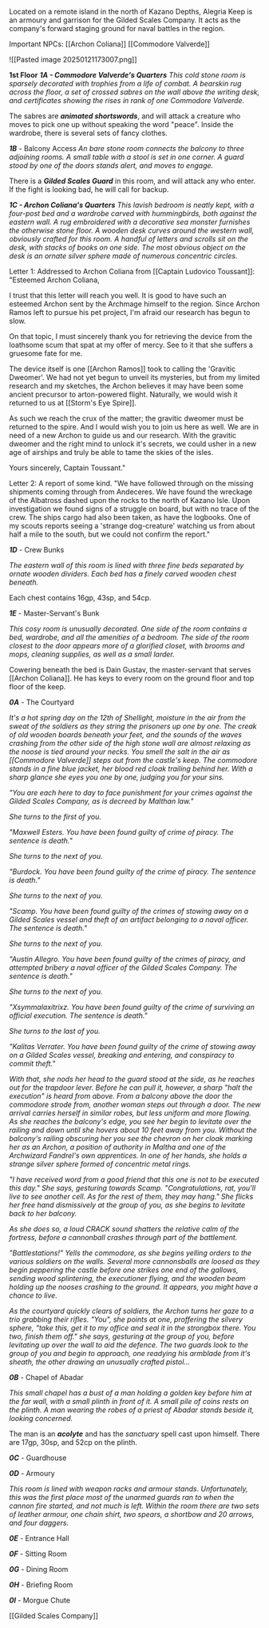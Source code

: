 Located on a remote island in the north of Kazano Depths, Alegria Keep is an armoury and garrison for the Gilded Scales Company. It acts as the company's forward staging ground for naval battles in the region. 


Important NPCs:
[[Archon Coliana]]
[[Commodore Valverde]]

![[Pasted image 20250121173007.png]]

**1st Floor**
***1A - Commodore Valverde's Quarters***
*This cold stone room is sparsely decorated with trophies from a life of combat. A bearskin rug across the floor, a set of crossed sabres on the wall above the writing desk, and certificates showing the rises in rank of one Commodore Valverde.*

The sabres are ***animated shortswords***, and will attack a creature who moves to pick one up without speaking the word "peace". Inside the wardrobe, there is several sets of fancy clothes.

***1B*** - Balcony Access
*An bare stone room connects the balcony to three adjoining rooms. A small table with a stool is set in one corner. A guard stood by one of the doors stands alert, and moves to engage.*

There is a ***Gilded Scales Guard*** in this room, and will attack any who enter. If the fight is looking bad, he will call for backup.


***1C - Archon Coliana's Quarters***
*This lavish bedroom is neatly kept, with a four-post bed and a wardrobe carved with hummingbirds, both against the eastern wall. A rug embroidered with a decorative sea monster furnishes the otherwise stone floor. A wooden desk curves around the western wall, obviously crafted for this room. A handful of letters and scrolls sit on the desk, with stacks of books on one side. The most obvious object on the desk is an ornate silver sphere made of numerous concentric circles.* 

Letter 1:
Addressed to Archon Coliana from [[Captain Ludovico Toussant]]:
"Esteemed Archon Coliana,

I trust that this letter will reach you well. It is good to have such an esteemed Archon sent by the Archmage himself to the region. Since Archon Ramos left to pursue his pet project, I'm afraid our research has begun to slow. 

On that topic, I must sincerely thank you for retrieving the device from the loathsome scum that spat at my offer of mercy. See to it that she suffers a gruesome fate for me. 

The device itself is one [[Archon Ramos]] took to calling the 'Gravitic Dweomer'. We had not yet begun to unveil its mysteries, but from my limited research and my sketches, the Archon believes it may have been some ancient precursor to arton-powered flight. Naturally, we would wish it returned to us at [[Storm's Eye Spire]]. 

As such we reach the crux of the matter; the gravitic dweomer must be returned to the spire. And I would wish you to join us here as well. We are in need of a new Archon to guide us and our research. With the gravitic dweomer and the right mind to unlock it's secrets, we could usher in a new age of airships and truly be able to tame the skies of the isles.

Yours sincerely,
Captain Toussant."

Letter 2:
A report of some kind.
"We have followed through on the missing shipments coming through from Andeceres. We have found the wreckage of the Albatross dashed upon the rocks to the north of Kazano Isle. Upon investigation we found signs of a struggle on board, but with no trace of the crew. The ships cargo had also been taken, as have the logbooks. One of my scouts reports seeing a 'strange dog-creature' watching us from about half a mile to the south, but we could not confirm the report."

***1D*** - Crew Bunks

*The eastern wall of this room is lined with three fine beds separated by ornate wooden dividers. Each bed has a finely carved wooden chest beneath.*

Each chest contains 16gp, 43sp, and 54cp.

***1E*** - Master-Servant's Bunk

*This cosy room is unusually decorated. One side of the room contains a bed, wardrobe, and all the amenities of a bedroom. The side of the room closest to the door appears more of a glorified closet, with brooms and mops, cleaning supplies, as well as a small larder.*

Cowering beneath the bed is Dain Gustav, the master-servant that serves [[Archon Coliana]]. He has keys to every room on the ground floor and top floor of the keep.

***0A*** - The Courtyard

*It's a hot spring day on the 12th of Shellight, moisture in the air from the sweat of the soldiers as they string the prisoners up one by one. The creak of old wooden boards beneath your feet, and the sounds of the waves crashing from the other side of the high stone wall are almost relaxing as the noose is tied around your necks. You smell the salt in the air as [[Commodore Valverde]] steps out from the castle's keep. The commodore stands in a fine blue jacket, her blood red cloak trailing behind her. With a sharp glance she eyes you one by one, judging you for your sins.*

*"You are each here to day to face punishment for your crimes against the Gilded Scales Company, as is decreed by Malthan law."*

*She turns to the first of you.*

*"Maxwell Esters. You have been found guilty of crime of piracy. The sentence is death."*

*She turns to the next of you.*

*"Burdock. You have been found guilty of the crime of piracy. The sentence is death."*

*She turns to the next of you.*

*"Scamp. You have been found guilty of the crimes of stowing away on a Gilded Scales vessel and theft of an artifact belonging to a naval officer. The sentence is death."*

*She turns to the next of you.*

*"Austin Allegro. You have been found guilty of the crimes of piracy, and attempted bribery a naval officer of the Gilded Scales Company. The sentence is death."*

*She turns to the next of you.*

*"Xsymmalaxitrixz. You have been found guilty of the crime of surviving an official execution. The sentence is death."*

*She turns to the last of you.*

*"Kalitas Verrater. You have been found guilty of the crime of stowing away on a Gilded Scales vessel, breaking and entering, and conspiracy to commit theft."*

*With that, she nods her head to the guard stood at the side, as he reaches out for the trapdoor lever. Before he can pull it, however, a sharp "halt the execution" is heard from above. From a balcony above the door the commodore strode from, another woman steps out through a door. The new arrival carries herself in similar robes, but less uniform and more flowing. As she reaches the balcony's edge, you see her begin to levitate over the railing and down until she hovers about 10 feet away from you. Without the balcony's railing obscuring her you see the chevron on her cloak marking her as an Archon, a position of authority in Maltha and one of the Archwizard Fandrel's own apprentices. In one of her hands, she holds a strange silver sphere formed of concentric metal rings.*

*"I have received word from a good friend that this one is not to be executed this day." She says, gesturing towards Scamp. "Congratulations, rat, you'll live to see another cell. As for the rest of them, they may hang." She flicks her free hand dismissively at the group of you, as she begins to levitate back to her balcony.*

*As she does so, a loud CRACK sound shatters the relative calm of the fortress, before a cannonball crashes through part of the battlement.*

*"Battlestations!" Yells the commodore, as she begins yelling orders to the various soldiers on the walls. Several more cannonsballs are loosed as they begin peppering the castle before one strikes one end of the gallows, sending wood splintering, the executioner flying, and the wooden beam holding up the nooses crashing to the ground. It appears, you might have a chance to live.*

*As the courtyard quickly clears of soldiers, the Archon turns her gaze to a trio grabbing their rifles. "You", she points at one, proffering the silvery sphere, "take this, get it to my office and seal it in the strongbox there. You two, finish them off." she says, gesturing at the group of you, before levitating up over the wall to aid the defence. The two guards look to the group of you and begin to approach, one readying his armblade from it's sheath, the other drawing an unusually crafted pistol...*




***0B*** - Chapel of Abadar

*This small chapel has a bust of a man holding a golden key before him at the far wall, with a small plinth in front of it. A small pile of coins rests on the plinth. A man wearing the robes of a priest of Abadar stands beside it, looking concerned.*

The man is an ***acolyte*** and has the *sanctuary* spell cast upon himself. There are 17gp, 30sp, and 52cp on the plinth.

***0C*** - Guardhouse


***0D*** - Armoury

*This room is lined with weapon racks and armour stands. Unfortunately, this was the first place most of the unarmed guards ran to when the cannon fire started, and not much is left. Within the room there are two sets of leather armour, one chain shirt, two spears, a shortbow and 20 arrows, and four daggers.*


***0E*** - Entrance Hall


***0F*** - Sitting Room


***0G*** - Dining Room


***0H*** - Briefing Room


***0I*** - Morgue Chute







[[Gilded Scales Company]]